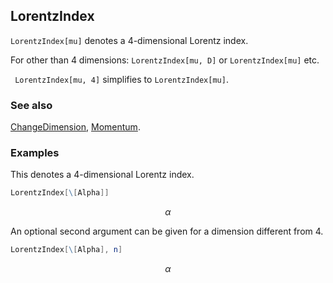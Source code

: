 ## LorentzIndex

`LorentzIndex[mu]` denotes a $4$-dimensional Lorentz index.

For other than $4$ dimensions: `LorentzIndex[mu, D]` or `LorentzIndex[mu]` etc.

` LorentzIndex[mu, 4]` simplifies to `LorentzIndex[mu]`.

### See also

[ChangeDimension](ChangeDimension), [Momentum](Momentum).

### Examples

This denotes a $4$-dimensional Lorentz index.

```mathematica
LorentzIndex[\[Alpha]]
```

$$\alpha$$

An optional second argument can be given for a dimension different from $4$.

```mathematica
LorentzIndex[\[Alpha], n]
```

$$\alpha$$